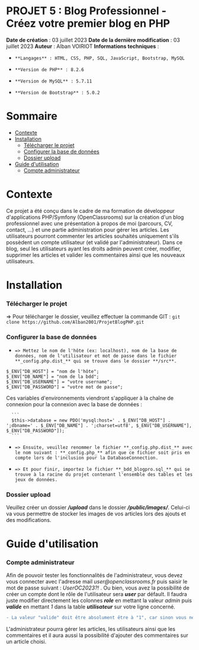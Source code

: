 # PROJET 5 : Blog Professionnel - Créez votre premier blog en PHP

**Date de création** : 03 juillet 2023
**Date de la dernière modification** : 03 juillet 2023
**Auteur** : Alban VOIRIOT
**Informations techniques** :

-     **Langages** : HTML, CSS, PHP, SQL, JavaScript, Bootstrap, MySQL
-     **Version de PHP** : 8.2.6
-     **Version de MySQL** : 5.7.11
-     **Version de Bootstrap** : 5.0.2

# Sommaire

- [Contexte](#contexte)
- [Installation](#installation)
  - [Télécharger le projet](#télécharger-le-projet)
  - [Configurer la base de données](#configurer-la-base-de-données)
  - [Dossier upload](#dossier-upload)
- [Guide d'utilisation](#guide-dutilisation)
  - [Compte administrateur](#compte-administrateur)

# Contexte

Ce projet a été conçu dans le cadre de ma formation de développeur d'applications PHP/Symfony (OpenClassrooms) sur la création d'un blog professionnel avec une présentation à propos de moi (parcours, CV, contact, ...) et une partie administration pour gérer les articles. Les utilisateurs pourront commenter les articles souhaités uniquement s'ils possèdent un compte utilisateur (et validé par l'administrateur). Dans ce blog, seul les utilisateurs ayant les droits admin peuvent créer, modifier, supprimer les articles et valider les commentaires ainsi que les nouveaux utilisateurs.

# Installation

### Télécharger le projet

=> Pour télécharger le dossier, veuillez effectuer la commande GIT : `git clone https://github.com/Alban2001/ProjetBlogPHP.git`

### Configurer la base de données

-     => Mettez le nom de l'hôte (ex: localhost), nom de la base de données, nom de l'utilisateur et mot de passe dans le fichier **_config.php.dist_** qui se trouve dans le dossier **/src**.

```
$_ENV["DB_HOST"] = "nom de l'hôte";
$_ENV["DB_NAME"] = "nom de la bdd";
$_ENV["DB_USERNAME"] = "votre username";
$_ENV["DB_PASSWORD"] = "votre mot de passe";
```

Ces variables d'environnements viendront s'appliquer à la chaîne de connexion pour la connexion avec la base de données :

      ```
      $this->database = new PDO('mysql:host=' . $_ENV["DB_HOST"] . ';dbname=' . $_ENV["DB_NAME"] . ';charset=utf8', $_ENV["DB_USERNAME"], $_ENV["DB_PASSWORD"]);
      ```

-     => Ensuite, veuillez renommer le fichier **_config.php.dist_** avec le nom suivant : **_config.php_** afin que ce fichier soit pris en compte lors de l'inclusion pour la DatabaseConnection.

-     => Et pour finir, importez le fichier **_bdd_blogpro.sql_** qui se trouve à la racine du projet contenant l'ensemble des tables et les jeux de données.

### Dossier upload

Veuillez créer un dossier **_/upload_** dans le dossier **_/public/images/_**. Celui-ci va vous permettre de stocker les images de vos articles lors des ajouts et des modifications.

# Guide d'utilisation

### Compte administrateur

Afin de pouvoir tester les fonctionnalités de l'administrateur, vous devez vous connecter avec l'adresse mail _user@openclassrooms.fr_ puis saisir le mot de passe suivant : _UserOC2023?!_ . Ou bien, vous avez la possibilité de créer un compte dont le rôle de l'utilisateur sera **_user_** par défault. Il faudra juste modifier directement les colonnes **_role_** en mettant la valeur _admin_ puis **_valide_** en mettant _1_ dans la table **_utilisateur_** sur votre ligne concerné.

```diff
- La valeur "valide" doit être absolument être à "1", car sinon vous ne pourrez pas vous connecter à votre compte, même si l'adresse mail et le mot de passe sont corrects !
```

L'administrateur pourra gérer les articles, les utilisateurs ainsi que les commentaires et il aura aussi la possibilité d'ajouter des commentaires sur un article choisi.
